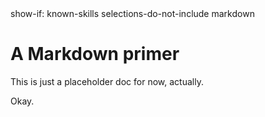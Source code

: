 <config>
show-if: known-skills selections-do-not-include markdown
</config>

# A Markdown primer

This is just a placeholder doc for now, actually.

<continue-button>
Okay.
</continue-button>
